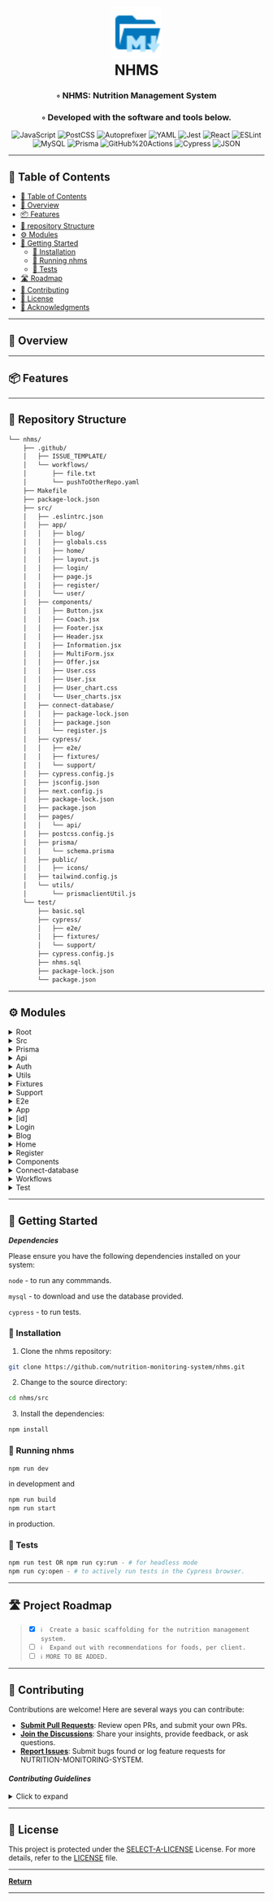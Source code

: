 <div align="center">
<h1 align="center">
<img src="https://raw.githubusercontent.com/PKief/vscode-material-icon-theme/ec559a9f6bfd399b82bb44393651661b08aaf7ba/icons/folder-markdown-open.svg" width="100" />
<br>NHMS</h1>
<h3>◦ NHMS: Nutrition Management System</h3>
<h3>◦ Developed with the software and tools below.</h3>

<p align="center">
<img src="https://img.shields.io/badge/JavaScript-F7DF1E.svg?style=flat-square&logo=JavaScript&logoColor=black" alt="JavaScript" />
<img src="https://img.shields.io/badge/PostCSS-DD3A0A.svg?style=flat-square&logo=PostCSS&logoColor=white" alt="PostCSS" />
<img src="https://img.shields.io/badge/Autoprefixer-DD3735.svg?style=flat-square&logo=Autoprefixer&logoColor=white" alt="Autoprefixer" />
<img src="https://img.shields.io/badge/YAML-CB171E.svg?style=flat-square&logo=YAML&logoColor=white" alt="YAML" />
<img src="https://img.shields.io/badge/Jest-C21325.svg?style=flat-square&logo=Jest&logoColor=white" alt="Jest" />
<img src="https://img.shields.io/badge/React-61DAFB.svg?style=flat-square&logo=React&logoColor=black" alt="React" />

<img src="https://img.shields.io/badge/ESLint-4B32C3.svg?style=flat-square&logo=ESLint&logoColor=white" alt="ESLint" />
<img src="https://img.shields.io/badge/MySQL-4479A1.svg?style=flat-square&logo=MySQL&logoColor=white" alt="MySQL" />
<img src="https://img.shields.io/badge/Prisma-2D3748.svg?style=flat-square&logo=Prisma&logoColor=white" alt="Prisma" />
<img src="https://img.shields.io/badge/GitHub%20Actions-2088FF.svg?style=flat-square&logo=GitHub-Actions&logoColor=white" alt="GitHub%20Actions" />
<img src="https://img.shields.io/badge/Cypress-17202C.svg?style=flat-square&logo=Cypress&logoColor=white" alt="Cypress" />
<img src="https://img.shields.io/badge/JSON-000000.svg?style=flat-square&logo=JSON&logoColor=white" alt="JSON" />
</p>
</div>

---

## 📖 Table of Contents

- [📖 Table of Contents](#-table-of-contents)
- [📍 Overview](#-overview)
- [📦 Features](#-features)
- [📂 repository Structure](#-repository-structure)
- [⚙️ Modules](#modules)
- [🚀 Getting Started](#-getting-started)
  - [🔧 Installation](#-installation)
  - [🤖 Running nhms](#-running-nhms)
  - [🧪 Tests](#-tests)
- [🛣 Roadmap](#-roadmap)
- [🤝 Contributing](#-contributing)
- [📄 License](#-license)
- [👏 Acknowledgments](#-acknowledgments)

---

## 📍 Overview

---

## 📦 Features

---

## 📂 Repository Structure

```sh
└── nhms/
    ├── .github/
    │   ├── ISSUE_TEMPLATE/
    │   └── workflows/
    │       ├── file.txt
    │       └── pushToOtherRepo.yaml
    ├── Makefile
    ├── package-lock.json
    ├── src/
    │   ├── .eslintrc.json
    │   ├── app/
    │   │   ├── blog/
    │   │   ├── globals.css
    │   │   ├── home/
    │   │   ├── layout.js
    │   │   ├── login/
    │   │   ├── page.js
    │   │   ├── register/
    │   │   └── user/
    │   ├── components/
    │   │   ├── Button.jsx
    │   │   ├── Coach.jsx
    │   │   ├── Footer.jsx
    │   │   ├── Header.jsx
    │   │   ├── Information.jsx
    │   │   ├── MultiForm.jsx
    │   │   ├── Offer.jsx
    │   │   ├── User.css
    │   │   ├── User.jsx
    │   │   ├── User_chart.css
    │   │   └── User_charts.jsx
    │   ├── connect-database/
    │   │   ├── package-lock.json
    │   │   ├── package.json
    │   │   └── register.js
    │   ├── cypress/
    │   │   ├── e2e/
    │   │   ├── fixtures/
    │   │   └── support/
    │   ├── cypress.config.js
    │   ├── jsconfig.json
    │   ├── next.config.js
    │   ├── package-lock.json
    │   ├── package.json
    │   ├── pages/
    │   │   └── api/
    │   ├── postcss.config.js
    │   ├── prisma/
    │   │   └── schema.prisma
    │   ├── public/
    │   │   ├── icons/
    │   ├── tailwind.config.js
    │   └── utils/
    │       └── prismaclientUtil.js
    └── test/
        ├── basic.sql
        ├── cypress/
        │   ├── e2e/
        │   ├── fixtures/
        │   └── support/
        ├── cypress.config.js
        ├── nhms.sql
        ├── package-lock.json
        └── package.json

```

---

## ⚙️ Modules

<details closed><summary>Root</summary>

| File                                                                                                 | Summary                                                                                                                                                                                                                                                                                                                                                                                                                                                                                                                         |
| ---------------------------------------------------------------------------------------------------- | ------------------------------------------------------------------------------------------------------------------------------------------------------------------------------------------------------------------------------------------------------------------------------------------------------------------------------------------------------------------------------------------------------------------------------------------------------------------------------------------------------------------------------- |
| [package-lock.json](https://github.com/nutrition-monitoring-system/nhms/blob/main/package-lock.json) | This is a structure of an nhms project repository. It features a GitHub folder with workflows and issue templates, a source directory nested with ReactJS frontend application organized with e-commerce related pages and components, and a database connection. Cypress is used for end-to-end testing and it is using a Prisma client for the database interaction. The project's dependencies are locked using a package-lock.json. There's a Makefile and some configuration files for js & css preprocessors and linters. |
| [Makefile](https://github.com/nutrition-monitoring-system/nhms/blob/main/Makefile)                   | The code is a Makefile script used to automate the execution of commands in a project's development environment. Key functionalities include compiling the application by installing necessary node modules, running the application in a development server, and cleaning up the project directory by removing node modules and package-lock.json file. It is part of a larger software project containing components like page layouts, user interfaces, database connections, API pages, and Cypress for end-to-end testing. |

</details>

<details closed><summary>Src</summary>

| File                                                                                                       | Summary                                                                                                                                                                                                                                                                                                                                                                                                                                                                                                                                                       |
| ---------------------------------------------------------------------------------------------------------- | ------------------------------------------------------------------------------------------------------------------------------------------------------------------------------------------------------------------------------------------------------------------------------------------------------------------------------------------------------------------------------------------------------------------------------------------------------------------------------------------------------------------------------------------------------------- |
| [cypress.config.js](https://github.com/nutrition-monitoring-system/nhms/blob/main/src/cypress.config.js)   | The code specifies a configuration module for Cypress, a web testing framework. It uses the "defineConfig" function from Cypress to export the module, setting up End-to-End (e2e) configurations including Node.js event listeners and specifying a base URL for testing as "http://localhost:3000". This forms part of a larger project structure for a web application called'nhms', which includes components, pages, database connection, styles, and GitHub workflows.                                                                                  |
| [next.config.js](https://github.com/nutrition-monitoring-system/nhms/blob/main/src/next.config.js)         | This code represents a structural overview of a full-stack JavaScript application. It comprises GitHub workflows, ESLint configurations, UI components, Cypress for end-to-end testing, and connection to a database using Prisma. The'next.config.js' file indicates usage of Next.js for server-side rendering. The application consists of multiple user-facing pages like home, login, register, and user, managed within a'src' directory.                                                                                                               |
| [package-lock.json](https://github.com/nutrition-monitoring-system/nhms/blob/main/src/package-lock.json)   | This directory tree represents a full-stack web application built using Next.js with a component approach in React and Prisma for database interaction. The application features client-side pages under'src/app', reusable UI (User Interface) components under'src/components', and database connection logic under'src/connect-database'. It employs ESLint for linting, Cypress for end-to-end tests. Additionally, there's a GitHub workflows directory for CI/CD (Continuous Integration/Continuous Delivery) along with Makefile for build automation. |
| [tailwind.config.js](https://github.com/nutrition-monitoring-system/nhms/blob/main/src/tailwind.config.js) | This code configures Tailwind CSS for a web app. The `content` property specifies the directories inspected to remove unused styles during production. Customizations in the `theme` property include radial and conic gradient backgrounds, additional colors, specific fonts, and adjustable screen breakpoints for responsiveness. The project structure includes code for managing issues on GitHub, database connection, UI components, API endpoints, and testing with Cypress, along with configuration and package files.                             |
| [package.json](https://github.com/nutrition-monitoring-system/nhms/blob/main/src/package.json)             | The code defines the dependencies for a script-driven Next.js project named "nms_frontend". It includes scripts for development, building, starting the app, linting, and testing with Cypress. The project features front-end components, database connection, code linters, and test configurations. It uses react-hook-form for form handling, Prisma client for database interactions, Next-Auth for authentication, and has configurations for Tailwind CSS and Cypress for UI styling and end-to-end testing respectively.                              |
| [jsconfig.json](https://github.com/nutrition-monitoring-system/nhms/blob/main/src/jsconfig.json)           | The code is a JavaScript configuration file that sets compiler options to resolve module paths. It provides an alias "@" for the root directory, allowing for easier and cleaner imports in the application. This setting is used in a larger project structure that includes server-side utilities, test suites, front-end pages and components, database connection setup, a Prisma schema for ORM, and GitHub workflows.                                                                                                                                   |
| [.eslintrc.json](https://github.com/nutrition-monitoring-system/nhms/blob/main/src/.eslintrc.json)         | The provided code represents a project structure of a Next.js web application. The core functionalities include user registration, login, and the handling of blog and home layout elements. The application has various UI components such as buttons and headers. It connects to a database, implements ESLint for linting practices, uses Cypress for end-to-end testing, and is configured for GitHub workflows. The project also incorporates styles via Tailwind CSS and postCSS.                                                                       |
| [postcss.config.js](https://github.com/nutrition-monitoring-system/nhms/blob/main/src/postcss.config.js)   | HTTPStatus Exception: 429                                                                                                                                                                                                                                                                                                                                                                                                                                                                                                                                     |

</details>

<details closed><summary>Prisma</summary>

| File                                                                                                    | Summary                   |
| ------------------------------------------------------------------------------------------------------- | ------------------------- |
| [schema.prisma](https://github.com/nutrition-monitoring-system/nhms/blob/main/src/prisma/schema.prisma) | HTTPStatus Exception: 429 |

</details>

<details closed><summary>Api</summary>

| File                                                                                                               | Summary                   |
| ------------------------------------------------------------------------------------------------------------------ | ------------------------- |
| [getUser.js](https://github.com/nutrition-monitoring-system/nhms/blob/main/src/pages/api/getUser.js)               | HTTPStatus Exception: 429 |
| [deleteUser.js](https://github.com/nutrition-monitoring-system/nhms/blob/main/src/pages/api/deleteUser.js)         | HTTPStatus Exception: 429 |
| [selectAllUsers.js](https://github.com/nutrition-monitoring-system/nhms/blob/main/src/pages/api/selectAllUsers.js) | HTTPStatus Exception: 429 |
| [addUser.js](https://github.com/nutrition-monitoring-system/nhms/blob/main/src/pages/api/addUser.js)               | HTTPStatus Exception: 429 |

</details>

<details closed><summary>Auth</summary>

| File                                                                                                                  | Summary                   |
| --------------------------------------------------------------------------------------------------------------------- | ------------------------- |
| [[...nextauth].js](https://github.com/nutrition-monitoring-system/nhms/blob/main/src/pages/api/auth/[...nextauth].js) | HTTPStatus Exception: 429 |

</details>

<details closed><summary>Utils</summary>

| File                                                                                                               | Summary                   |
| ------------------------------------------------------------------------------------------------------------------ | ------------------------- |
| [prismaclientUtil.js](https://github.com/nutrition-monitoring-system/nhms/blob/main/src/utils/prismaclientUtil.js) | HTTPStatus Exception: 429 |

</details>

<details closed><summary>Fixtures</summary>

| File                                                                                                             | Summary                   |
| ---------------------------------------------------------------------------------------------------------------- | ------------------------- |
| [example.json](https://github.com/nutrition-monitoring-system/nhms/blob/main/src/cypress/fixtures/example.json)  | HTTPStatus Exception: 429 |
| [example.json](https://github.com/nutrition-monitoring-system/nhms/blob/main/test/cypress/fixtures/example.json) | HTTPStatus Exception: 429 |

</details>

<details closed><summary>Support</summary>

| File                                                                                                          | Summary                   |
| ------------------------------------------------------------------------------------------------------------- | ------------------------- |
| [commands.js](https://github.com/nutrition-monitoring-system/nhms/blob/main/src/cypress/support/commands.js)  | HTTPStatus Exception: 429 |
| [e2e.js](https://github.com/nutrition-monitoring-system/nhms/blob/main/src/cypress/support/e2e.js)            | HTTPStatus Exception: 429 |
| [commands.js](https://github.com/nutrition-monitoring-system/nhms/blob/main/test/cypress/support/commands.js) | HTTPStatus Exception: 429 |
| [e2e.js](https://github.com/nutrition-monitoring-system/nhms/blob/main/test/cypress/support/e2e.js)           | HTTPStatus Exception: 429 |

</details>

<details closed><summary>E2e</summary>

| File                                                                                                                       | Summary                   |
| -------------------------------------------------------------------------------------------------------------------------- | ------------------------- |
| [selectAllUsers.cy.js](https://github.com/nutrition-monitoring-system/nhms/blob/main/src/cypress/e2e/selectAllUsers.cy.js) | HTTPStatus Exception: 429 |
| [spec.cy.js](https://github.com/nutrition-monitoring-system/nhms/blob/main/src/cypress/e2e/spec.cy.js)                     | HTTPStatus Exception: 429 |
| [spec.cy.js](https://github.com/nutrition-monitoring-system/nhms/blob/main/test/cypress/e2e/spec.cy.js)                    | HTTPStatus Exception: 429 |

</details>

<details closed><summary>App</summary>

| File                                                                                             | Summary                   |
| ------------------------------------------------------------------------------------------------ | ------------------------- |
| [globals.css](https://github.com/nutrition-monitoring-system/nhms/blob/main/src/app/globals.css) | HTTPStatus Exception: 429 |
| [layout.js](https://github.com/nutrition-monitoring-system/nhms/blob/main/src/app/layout.js)     | HTTPStatus Exception: 429 |
| [page.js](https://github.com/nutrition-monitoring-system/nhms/blob/main/src/app/page.js)         | HTTPStatus Exception: 429 |

</details>

<details closed><summary>[id]</summary>

| File                                                                                               | Summary                   |
| -------------------------------------------------------------------------------------------------- | ------------------------- |
| [page.js](https://github.com/nutrition-monitoring-system/nhms/blob/main/src/app/user/[id]/page.js) | HTTPStatus Exception: 429 |

</details>

<details closed><summary>Login</summary>

| File                                                                                           | Summary                   |
| ---------------------------------------------------------------------------------------------- | ------------------------- |
| [page.js](https://github.com/nutrition-monitoring-system/nhms/blob/main/src/app/login/page.js) | HTTPStatus Exception: 429 |

</details>

<details closed><summary>Blog</summary>

| File                                                                                          | Summary                   |
| --------------------------------------------------------------------------------------------- | ------------------------- |
| [page.js](https://github.com/nutrition-monitoring-system/nhms/blob/main/src/app/blog/page.js) | HTTPStatus Exception: 429 |

</details>

<details closed><summary>Home</summary>

| File                                                                                          | Summary                   |
| --------------------------------------------------------------------------------------------- | ------------------------- |
| [page.js](https://github.com/nutrition-monitoring-system/nhms/blob/main/src/app/home/page.js) | HTTPStatus Exception: 429 |

</details>

<details closed><summary>Register</summary>

| File                                                                                              | Summary                   |
| ------------------------------------------------------------------------------------------------- | ------------------------- |
| [page.js](https://github.com/nutrition-monitoring-system/nhms/blob/main/src/app/register/page.js) | HTTPStatus Exception: 429 |

</details>

<details closed><summary>Components</summary>

| File                                                                                                            | Summary                                                                                                                                                                                                                                                                                                                                                                                                                                                                          |
| --------------------------------------------------------------------------------------------------------------- | -------------------------------------------------------------------------------------------------------------------------------------------------------------------------------------------------------------------------------------------------------------------------------------------------------------------------------------------------------------------------------------------------------------------------------------------------------------------------------- |
| [User_charts.jsx](https://github.com/nutrition-monitoring-system/nhms/blob/main/src/components/User_charts.jsx) | HTTPStatus Exception: 429                                                                                                                                                                                                                                                                                                                                                                                                                                                        |
| [User.jsx](https://github.com/nutrition-monitoring-system/nhms/blob/main/src/components/User.jsx)               | HTTPStatus Exception: 429                                                                                                                                                                                                                                                                                                                                                                                                                                                        |
| [Offer.jsx](https://github.com/nutrition-monitoring-system/nhms/blob/main/src/components/Offer.jsx)             | HTTPStatus Exception: 429                                                                                                                                                                                                                                                                                                                                                                                                                                                        |
| [User.css](https://github.com/nutrition-monitoring-system/nhms/blob/main/src/components/User.css)               | HTTPStatus Exception: 429                                                                                                                                                                                                                                                                                                                                                                                                                                                        |
| [Information.jsx](https://github.com/nutrition-monitoring-system/nhms/blob/main/src/components/Information.jsx) | HTTPStatus Exception: 429                                                                                                                                                                                                                                                                                                                                                                                                                                                        |
| [User_chart.css](https://github.com/nutrition-monitoring-system/nhms/blob/main/src/components/User_chart.css)   | HTTPStatus Exception: 429                                                                                                                                                                                                                                                                                                                                                                                                                                                        |
| [Header.jsx](https://github.com/nutrition-monitoring-system/nhms/blob/main/src/components/Header.jsx)           | HTTPStatus Exception: 429                                                                                                                                                                                                                                                                                                                                                                                                                                                        |
| [Coach.jsx](https://github.com/nutrition-monitoring-system/nhms/blob/main/src/components/Coach.jsx)             | HTTPStatus Exception: 429                                                                                                                                                                                                                                                                                                                                                                                                                                                        |
| [MultiForm.jsx](https://github.com/nutrition-monitoring-system/nhms/blob/main/src/components/MultiForm.jsx)     | HTTPStatus Exception: 429                                                                                                                                                                                                                                                                                                                                                                                                                                                        |
| [Button.jsx](https://github.com/nutrition-monitoring-system/nhms/blob/main/src/components/Button.jsx)           | The given code represents a project structure and a functional React component. The project structure indicates a Node.JS application with Cypress for testing, Prisma for ORM, and Next.js for server-side rendering. The React component is a reusable button element with customizable properties, including children (inner content), href (link), onClick (click handler), type (button type), and className (CSS styles) for modifiable user interactions and appearances. |
| [Footer.jsx](https://github.com/nutrition-monitoring-system/nhms/blob/main/src/components/Footer.jsx)           | HTTPStatus Exception: 429                                                                                                                                                                                                                                                                                                                                                                                                                                                        |

</details>

<details closed><summary>Connect-database</summary>

| File                                                                                                                      | Summary                   |
| ------------------------------------------------------------------------------------------------------------------------- | ------------------------- |
| [package-lock.json](https://github.com/nutrition-monitoring-system/nhms/blob/main/src/connect-database/package-lock.json) | HTTPStatus Exception: 429 |
| [package.json](https://github.com/nutrition-monitoring-system/nhms/blob/main/src/connect-database/package.json)           | HTTPStatus Exception: 429 |
| [register.js](https://github.com/nutrition-monitoring-system/nhms/blob/main/src/connect-database/register.js)             | HTTPStatus Exception: 429 |

</details>

<details closed><summary>Workflows</summary>

| File                                                                                                                         | Summary                   |
| ---------------------------------------------------------------------------------------------------------------------------- | ------------------------- |
| [file.txt](https://github.com/nutrition-monitoring-system/nhms/blob/main/.github/workflows/file.txt)                         | HTTPStatus Exception: 429 |
| [pushToOtherRepo.yaml](https://github.com/nutrition-monitoring-system/nhms/blob/main/.github/workflows/pushToOtherRepo.yaml) | HTTPStatus Exception: 429 |

</details>

<details closed><summary>Test</summary>

| File                                                                                                      | Summary                   |
| --------------------------------------------------------------------------------------------------------- | ------------------------- |
| [cypress.config.js](https://github.com/nutrition-monitoring-system/nhms/blob/main/test/cypress.config.js) | HTTPStatus Exception: 429 |
| [package-lock.json](https://github.com/nutrition-monitoring-system/nhms/blob/main/test/package-lock.json) | HTTPStatus Exception: 429 |
| [basic.sql](https://github.com/nutrition-monitoring-system/nhms/blob/main/test/basic.sql)                 | HTTPStatus Exception: 429 |
| [package.json](https://github.com/nutrition-monitoring-system/nhms/blob/main/test/package.json)           | HTTPStatus Exception: 429 |
| [nhms.sql](https://github.com/nutrition-monitoring-system/nhms/blob/main/test/nhms.sql)                   | HTTPStatus Exception: 429 |

</details>

---

## 🚀 Getting Started

**_Dependencies_**

Please ensure you have the following dependencies installed on your system:

`node` - to run any commmands.

`mysql` - to download and use the database provided.

`cypress` - to run tests.

### 🔧 Installation

1. Clone the nhms repository:

```sh
git clone https://github.com/nutrition-monitoring-system/nhms.git
```

2. Change to the source directory:

```sh
cd nhms/src
```

3. Install the dependencies:

```sh
npm install
```

### 🤖 Running nhms

```sh
npm run dev
```

in development and

```sh
npm run build
npm run start
```

in production.

### 🧪 Tests

```sh
npm run test OR npm run cy:run - # for headless mode
npm run cy:open - # to actively run tests in the Cypress browser.

```

---

## 🛣 Project Roadmap

> - [x] `ℹ️  Create a basic scaffolding for the nutrition management system.`
> - [ ] `ℹ️  Expand out with recommendations for foods, per client.`
> - [ ] `ℹ️ MORE TO BE ADDED.`

---

## 🤝 Contributing

Contributions are welcome! Here are several ways you can contribute:

- **[Submit Pull Requests](https://github.com/nutrition-monitoring-system/nhms/blob/main/CONTRIBUTING.md)**: Review open PRs, and submit your own PRs.
- **[Join the Discussions](https://github.com/nutrition-monitoring-system/nhms/discussions)**: Share your insights, provide feedback, or ask questions.
- **[Report Issues](https://github.com/nutrition-monitoring-system/nhms/issues)**: Submit bugs found or log feature requests for NUTRITION-MONITORING-SYSTEM.

#### _Contributing Guidelines_

<details closed>
<summary>Click to expand</summary>

1. **Fork the Repository**: Start by forking the project repository to your GitHub account.
2. **Clone Locally**: Clone the forked repository to your local machine using a Git client.

   ```sh
   git clone <your-forked-repo-url>
   ```

3. **Create a New Branch**: Always work on a new branch, giving it a descriptive name.

   ```sh
   git checkout -b new-feature-x
   ```

4. **Make Your Changes**: Develop and test your changes locally.
5. **Commit Your Changes**: Commit with a clear and concise message describing your updates.

   ```sh
   git commit -m 'Implemented new feature x.'
   ```

6. **Push to GitHub**: Push the changes to your forked repository.

   ```sh
   git push origin new-feature-x
   ```

7. **Submit a Pull Request**: Create a PR against the original project repository. Clearly describe the changes and their motivations.

Once your PR is reviewed and approved, it will be merged into the main branch.

</details>

---

## 📄 License

This project is protected under the [SELECT-A-LICENSE](https://choosealicense.com/licenses) License. For more details, refer to the [LICENSE](https://choosealicense.com/licenses/) file.

---

[**Return**](#Top)

---
